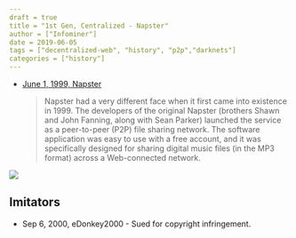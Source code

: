 ```yaml
---
draft = true
title = "1st Gen, Centralized - Napster"
author = ["Infominer"]
date = 2019-06-05
tags = ["decentralized-web", "history", "p2p","darknets"]
categories = ["history"]
---
```


* [June 1, 1999, Napster](https://www.lifewire.com/history-of-napster-2438592)
  > Napster had a very different face when it first came into existence in 1999. The developers of the original Napster (brothers Shawn and John Fanning, along with Sean Parker) launched the service as a peer-to-peer (P2P) file sharing network. The software application was easy to use with a free account, and it was specifically designed for sharing digital music files (in the MP3 format) across a Web-connected network.

[![](http://static.howstuffworks.com/gif/napster.gif)](http://wiki.sjs.org/wiki/index.php/History_of_Computers_-_P2P_Networks)

## Imitators

* Sep 6, 2000, eDonkey2000 - Sued for copyright infringement.

